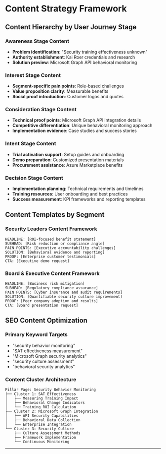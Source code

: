 # Content Strategy Framework

## Content Hierarchy by User Journey Stage

### Awareness Stage Content
- **Problem identification**: "Security training effectiveness unknown"
- **Authority establishment**: Kai Roer credentials and research
- **Solution preview**: Microsoft Graph API behavioral monitoring

### Interest Stage Content  
- **Segment-specific pain points**: Role-based challenges
- **Value proposition clarity**: Measurable benefits
- **Social proof introduction**: Customer logos and quotes

### Consideration Stage Content
- **Technical proof points**: Microsoft Graph API integration details
- **Competitive differentiation**: Unique behavioral monitoring approach
- **Implementation evidence**: Case studies and success stories

### Intent Stage Content
- **Trial activation support**: Setup guides and onboarding
- **Demo preparation**: Customized presentation materials
- **Procurement assistance**: Azure Marketplace benefits

### Decision Stage Content
- **Implementation planning**: Technical requirements and timelines
- **Training resources**: User onboarding and best practices
- **Success measurement**: KPI frameworks and reporting templates

## Content Templates by Segment

### Security Leaders Content Framework
```
HEADLINE: [ROI-focused benefit statement]
SUBHEAD: [Risk reduction or compliance angle]  
PAIN POINTS: [Executive accountability challenges]
SOLUTION: [Behavioral evidence and reporting]
PROOF: [Enterprise customer testimonials]
CTA: [Executive demo request]
```

### Board & Executive Content Framework
```
HEADLINE: [Business risk mitigation]
SUBHEAD: [Regulatory compliance assurance]
PAIN POINTS: [Cyber insurance and audit requirements]  
SOLUTION: [Quantifiable security culture improvement]
PROOF: [Peer company adoption and results]
CTA: [Board presentation request]
```

## SEO Content Optimization

### Primary Keyword Targets
- "security behavior monitoring"
- "SAT effectiveness measurement"  
- "Microsoft Graph security analytics"
- "security culture assessment"
- "behavioral security analytics"

### Content Cluster Architecture
```
Pillar Page: Security Behavior Monitoring
├── Cluster 1: SAT Effectiveness
│   ├── Measuring Training Impact
│   ├── Behavioral Change Indicators
│   └── Training ROI Calculation
├── Cluster 2: Microsoft Graph Integration
│   ├── API Security Capabilities  
│   ├── Behavioral Data Collection
│   └── Enterprise Integration
└── Cluster 3: Security Culture
    ├── Culture Assessment Methods
    ├── Framework Implementation
    └── Continuous Monitoring
```

---
